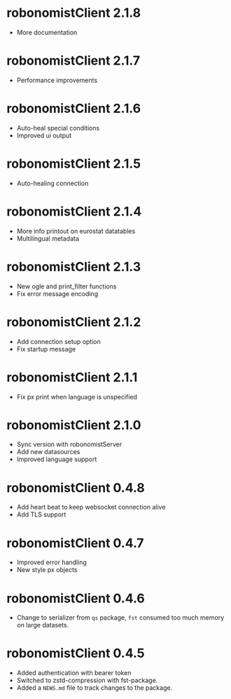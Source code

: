 # robonomistClient 2.1.8

* More documentation

# robonomistClient 2.1.7

* Performance improvements

# robonomistClient 2.1.6

* Auto-heal special conditions
* Improved ui output

# robonomistClient 2.1.5

* Auto-healing connection

# robonomistClient 2.1.4

* More info printout on eurostat datatables
* Multilingual metadata

# robonomistClient 2.1.3

* New ogle and print_filter functions
* Fix error message encoding

# robonomistClient 2.1.2

* Add connection setup option 
* Fix startup message

# robonomistClient 2.1.1

* Fix px print when language is unspecified

# robonomistClient 2.1.0

* Sync version with robonomistServer
* Add new datasources
* Improved language support

# robonomistClient 0.4.8

* Add heart beat to keep websocket connection alive
* Add TLS support

# robonomistClient 0.4.7

* Improved error handling
* New style px objects

# robonomistClient 0.4.6

* Change to serializer from `qs` package, `fst` consumed too much memory on large datasets.

# robonomistClient 0.4.5

* Added authentication with bearer token
* Switched to zstd-compression with fst-package.
* Added a `NEWS.md` file to track changes to the package.
